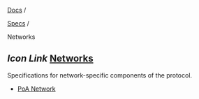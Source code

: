 [Docs](https://docs.fuel.network/) /

[Specs](https://docs.fuel.network/docs/specs/) /

Networks

## _Icon Link_ [Networks](https://docs.fuel.network/docs/specs/networks/\#networks)

Specifications for network-specific components of the protocol.

- [PoA Network](https://docs.fuel.network/docs/specs/networks/poa/)
